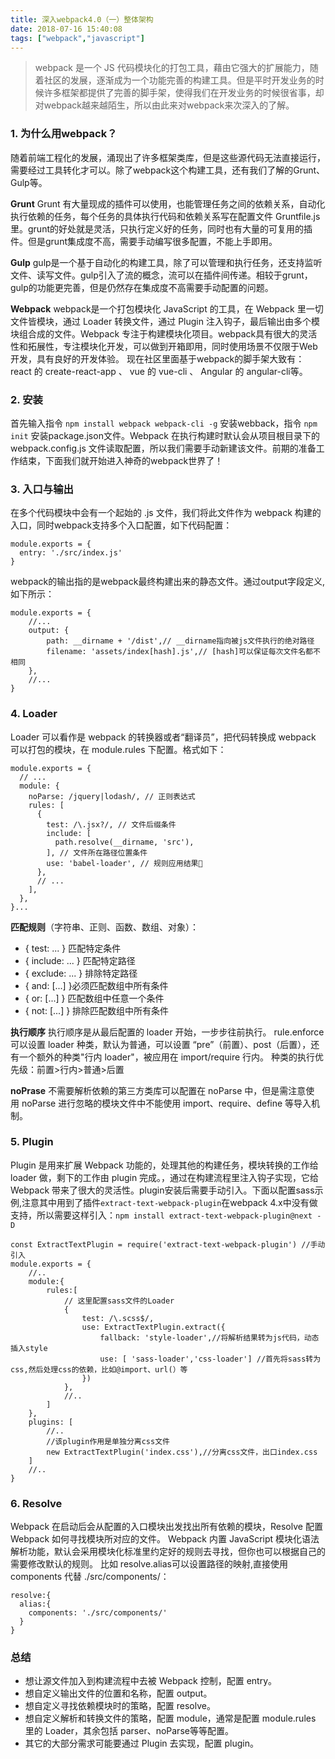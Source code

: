 ```yaml
---
title: 深入webpack4.0（一）整体架构
date: 2018-07-16 15:40:08
tags: ["webpack","javascript"]
---
```

>webpack 是一个 JS 代码模块化的打包工具，藉由它强大的扩展能力，随着社区的发展，逐渐成为一个功能完善的构建工具。但是平时开发业务的时候许多框架都提供了完善的脚手架，使得我们在开发业务的时候很省事，却对webpack越来越陌生，所以由此来对webpack来次深入的了解。
### 1. 为什么用webpack？
随着前端工程化的发展，涌现出了许多框架类库，但是这些源代码无法直接运行，需要经过工具转化才可以。除了webpack这个构建工具，还有我们了解的Grunt、Gulp等。

**Grunt**
Grunt 有大量现成的插件可以使用，也能管理任务之间的依赖关系，自动化执行依赖的任务，每个任务的具体执行代码和依赖关系写在配置文件 Gruntfile.js 里。grunt的好处就是灵活，只执行定义好的任务，同时也有大量的可复用的插件。但是grunt集成度不高，需要手动编写很多配置，不能上手即用。

**Gulp**
gulp是一个基于自动化的构建工具，除了可以管理和执行任务，还支持监听文件、读写文件。gulp引入了流的概念，流可以在插件间传递。相较于grunt，gulp的功能更完善，但是仍然存在集成度不高需要手动配置的问题。

**Webpack**
webpack是一个打包模块化 JavaScript 的工具，在 Webpack 里一切文件皆模块，通过 Loader 转换文件，通过 Plugin 注入钩子，最后输出由多个模块组合成的文件。Webpack 专注于构建模块化项目。webpack具有很大的灵活性和拓展性，专注模块化开发，可以做到开箱即用，同时使用场景不仅限于Web开发，具有良好的开发体验。
现在社区里面基于webpack的脚手架大致有： react 的 create-react-app 、 vue 的 vue-cli 、 Angular 的 angular-cli等。
 
### 2. 安装
首先输入指令 `npm install webpack webpack-cli -g` 安装webback，指令 `npm init` 安装package.json文件。Webpack 在执行构建时默认会从项目根目录下的 webpack.config.js 文件读取配置，所以我们需要手动新建该文件。前期的准备工作结束，下面我们就开始进入神奇的webpack世界了！

### 3. 入口与输出
在多个代码模块中会有一个起始的 .js 文件，我们将此文件作为 webpack 构建的入口，同时webpack支持多个入口配置，如下代码配置：

```
module.exports = {
  entry: './src/index.js' 
}
```

webpack的输出指的是webpack最终构建出来的静态文件。通过output字段定义,如下所示：

```
module.exports = {
    //...
    output: {
        path: __dirname + '/dist',// __dirname指向被js文件执行的绝对路径
        filename: 'assets/index[hash].js',// [hash]可以保证每次文件名都不相同
    },
    //...
}
```

### 4. Loader
Loader 可以看作是 webpack 的转换器或者“翻译员”，把代码转换成 webpack 可以打包的模块，在 module.rules 下配置。格式如下：

```
module.exports = {
  // ...
  module: {
    noParse: /jquery|lodash/, // 正则表达式
    rules: [ 
      {
        test: /\.jsx?/, // 文件后缀条件
        include: [ 
          path.resolve(__dirname, 'src'),
        ], // 文件所在路径位置条件
        use: 'babel-loader', // 规则应用结果
      },
      // ...
    ],
  },
}...
```
**匹配规则**（字符串、正则、函数、数组、对象）：
* { test: ... } 匹配特定条件 
* { include: ... } 匹配特定路径 
* { exclude: ... } 排除特定路径 
* { and: [...] }必须匹配数组中所有条件 
* { or: [...] } 匹配数组中任意一个条件 
* { not: [...] } 排除匹配数组中所有条件

**执行顺序**
执行顺序是从最后配置的 loader 开始，一步步往前执行。
rule.enforce 可以设置 loader 种类，默认为普通，可以设置 “pre”（前置）、post（后置），还有一个额外的种类"行内 loader"，被应用在 import/require 行内。
种类的执行优先级：前置>行内>普通>后置

**noPrase**
不需要解析依赖的第三方类库可以配置在 noParse 中，但是需注意使用 noParse 进行忽略的模块文件中不能使用 import、require、define 等导入机制。


### 5. Plugin
Plugin 是用来扩展 Webpack 功能的，处理其他的构建任务，模块转换的工作给 loader 做，剩下的工作由 plugin 完成。，通过在构建流程里注入钩子实现，它给 Webpack 带来了很大的灵活性。plugin安装后需要手动引入。下面以配置sass示例,注意其中用到了插件`extract-text-webpack-plugin`在webpack 4.x中没有做支持，所以需要这样引入：`npm install extract-text-webpack-plugin@next -D`

```
const ExtractTextPlugin = require('extract-text-webpack-plugin') //手动引入
module.exports = {
    //..
    module:{
        rules:[
            // 这里配置sass文件的Loader
            {
                test: /\.scss$/,
                use: ExtractTextPlugin.extract({
                    fallback: 'style-loader',//将解析结果转为js代码，动态插入style
                    use: [ 'sass-loader','css-loader'] //首先将sass转为css,然后处理css的依赖，比如@import、url(）等
                })
            },
            //..
        ]
    },
    plugins: [
        //..
        //该plugin作用是单独分离css文件
        new ExtractTextPlugin('index.css'),//分离css文件，出口index.css
    ]
    //..
}

```

### 6. Resolve
Webpack 在启动后会从配置的入口模块出发找出所有依赖的模块，Resolve 配置 Webpack 如何寻找模块所对应的文件。 Webpack 内置 JavaScript 模块化语法解析功能，默认会采用模块化标准里约定好的规则去寻找，但你也可以根据自己的需要修改默认的规则。
比如 resolve.alias可以设置路径的映射,直接使用 components 代替 ./src/components/：

```
resolve:{
  alias:{
    components: './src/components/'
  }
}
```


### 总结
- 想让源文件加入到构建流程中去被 Webpack 控制，配置 entry。
- 想自定义输出文件的位置和名称，配置 output。
- 想自定义寻找依赖模块时的策略，配置 resolve。
- 想自定义解析和转换文件的策略，配置 module，通常是配置 module.rules 里的 Loader，其余包括 parser、noParse等等配置。
- 其它的大部分需求可能要通过 Plugin 去实现，配置 plugin。